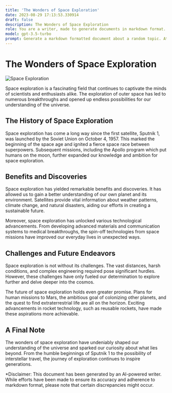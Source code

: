```yaml
---
title: 'The Wonders of Space Exploration'
date: 2023-08-29 17:13:53.330914
draft: false
description: The Wonders of Space Exploration
role: You are a writer, made to generate documents in markdown format. It is very important that all of the documents you generate are in valid markdown format.
model: gpt-3.5-turbo
prompt: Generate a markdown formatted document about a random topic. At the bottom, include a disclaimer explaining that the document was generated by you. The first line of the document should be the title. Make sure that the entire document is in proper markdown format, using a mix of various tags to make the document visually appealing.
---
```


# The Wonders of Space Exploration

![Space Exploration](https://images.unsplash.com/photo-1619512819437-748f79e3e2c6)

Space exploration is a fascinating field that continues to captivate the minds of scientists and enthusiasts alike. The exploration of outer space has led to numerous breakthroughs and opened up endless possibilities for our understanding of the universe.

## The History of Space Exploration

Space exploration has come a long way since the first satellite, Sputnik 1, was launched by the Soviet Union on October 4, 1957. This marked the beginning of the space age and ignited a fierce space race between superpowers. Subsequent missions, including the Apollo program which put humans on the moon, further expanded our knowledge and ambition for space exploration.

## Benefits and Discoveries

Space exploration has yielded remarkable benefits and discoveries. It has allowed us to gain a better understanding of our own planet and its environment. Satellites provide vital information about weather patterns, climate change, and natural disasters, aiding our efforts in creating a sustainable future.

Moreover, space exploration has unlocked various technological advancements. From developing advanced materials and communication systems to medical breakthroughs, the spin-off technologies from space missions have improved our everyday lives in unexpected ways.

## Challenges and Future Endeavors

Space exploration is not without its challenges. The vast distances, harsh conditions, and complex engineering required pose significant hurdles. However, these challenges have only fueled our determination to explore further and delve deeper into the cosmos.

The future of space exploration holds even greater promise. Plans for human missions to Mars, the ambitious goal of colonizing other planets, and the quest to find extraterrestrial life are all on the horizon. Exciting advancements in rocket technology, such as reusable rockets, have made these aspirations more achievable.

## A Final Note

The wonders of space exploration have undeniably shaped our understanding of the universe and sparked our curiosity about what lies beyond. From the humble beginnings of Sputnik 1 to the possibility of interstellar travel, the journey of exploration continues to inspire generations.

*Disclaimer: This document has been generated by an AI-powered writer. While efforts have been made to ensure its accuracy and adherence to markdown format, please note that certain discrepancies might occur.